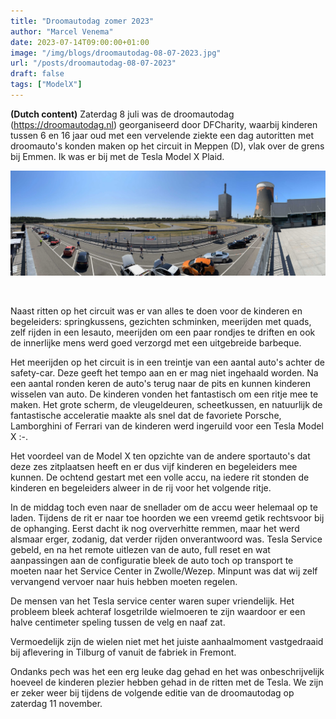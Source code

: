 ```yaml
---
title: "Droomautodag zomer 2023"
author: "Marcel Venema" 
date: 2023-07-14T09:00:00+01:00
image: "/img/blogs/droomautodag-08-07-2023.jpg"
url: "/posts/droomautodag-08-07-2023"
draft: false
tags: ["ModelX"]  
---
```


**(Dutch content)** Zaterdag 8 juli was de droomautodag (https://droomautodag.nl) georganiseerd door DFCharity, waarbij kinderen tussen 6 en 16 jaar oud met een vervelende ziekte een dag autoritten met droomauto's konden maken op het circuit in Meppen (D), vlak over de grens bij Emmen. Ik was er bij met de Tesla Model X Plaid. 

<!--more-->

![image](droomautodag-08-07-2023.jpg)

&nbsp;  

Naast ritten op het circuit was er van alles te doen voor de kinderen en begeleiders: springkussens, gezichten schminken, meerijden met quads, zelf rijden in een lesauto, meerijden om een paar rondjes te driften en ook de innerlijke mens werd goed verzorgd met een uitgebreide barbeque.

Het meerijden op het circuit is in een treintje van een aantal auto's achter de safety-car. Deze geeft het tempo aan en er mag niet ingehaald worden. Na een aantal ronden keren de auto's terug naar de pits en kunnen kinderen wisselen van auto. De kinderen vonden het fantastisch om een ritje mee te maken. Het grote scherm, de vleugeldeuren, scheetkussen, en natuurlijk de fantastische acceleratie maakte als snel dat de favoriete Porsche, Lamborghini of Ferrari van de kinderen werd ingeruild voor een Tesla Model X :-.



Het voordeel van de Model X ten opzichte van de andere sportauto's dat deze zes zitplaatsen heeft en er dus vijf kinderen en begeleiders mee kunnen.  De ochtend gestart met een volle accu, na iedere rit stonden de kinderen en begeleiders alweer in de rij voor het volgende ritje.   



In de middag toch even naar de snellader om de accu weer helemaal op te laden. Tijdens de rit er naar toe hoorden we een vreemd getik rechtsvoor bij de ophanging. Eerst dacht ik nog oververhitte remmen, maar het werd alsmaar erger, zodanig, dat verder rijden onverantwoord was. Tesla Service gebeld, en na het remote uitlezen van de auto, full reset en wat aanpassingen aan de configuratie bleek de auto toch op transport te moeten naar het Service Center in Zwolle/Wezep. Minpunt was dat wij zelf vervangend vervoer naar huis hebben moeten regelen. 



De mensen van het Tesla service center waren super vriendelijk. Het probleem bleek achteraf losgetrilde wielmoeren te zijn waardoor er een halve centimeter speling tussen de velg en naaf zat.


 Vermoedelijk zijn de wielen niet met het juiste aanhaalmoment vastgedraaid bij aflevering in Tilburg of vanuit de fabriek in Fremont.


Ondanks pech was het een erg leuke dag gehad en het was onbeschrijvelijk hoeveel de kinderen plezier hebben gehad in de ritten met de Tesla. We zijn er zeker weer bij tijdens de volgende editie van de droomautodag op zaterdag 11 november.




